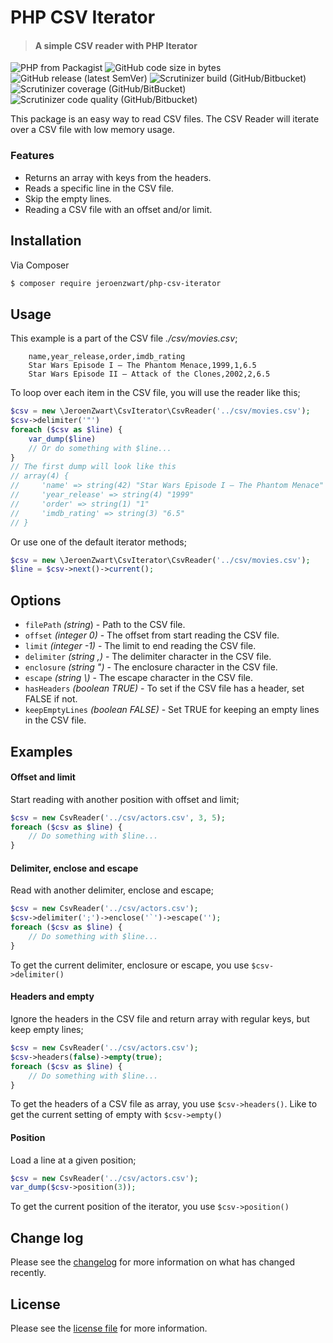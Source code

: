 # PHP CSV Iterator

> #### A simple CSV reader with PHP Iterator

![PHP from Packagist](https://img.shields.io/packagist/php-v/jeroenzwart/php-csv-iterator?style=flat-square)
![GitHub code size in bytes](https://img.shields.io/github/languages/code-size/jeroenzwart/php-csv-iterator?style=flat-square)
![GitHub release (latest SemVer)](https://img.shields.io/github/v/release/jeroenzwart/php-csv-iterator?style=flat-square)
![Scrutinizer build (GitHub/Bitbucket)](https://img.shields.io/scrutinizer/build/g/jeroenzwart/php-csv-iterator?style=flat-square)
![Scrutinizer coverage (GitHub/BitBucket)](https://img.shields.io/scrutinizer/coverage/g/jeroenzwart/php-csv-iterator?style=flat-square)
![Scrutinizer code quality (GitHub/Bitbucket)](https://img.shields.io/scrutinizer/quality/g/jeroenzwart/php-csv-iterator?style=flat-square)

This package is an easy way to read CSV files. The CSV Reader will iterate over a CSV file with low memory usage. 


### Features

- Returns an array with keys from the headers.
- Reads a specific line in the CSV file.
- Skip the empty lines.
- Reading a CSV file with an offset and/or limit.


## Installation

Via Composer
``` bash
$ composer require jeroenzwart/php-csv-iterator
```


## Usage

This example is a part of the CSV file *./csv/movies.csv*;
````text
    name,year_release,order,imdb_rating
    Star Wars Episode I – The Phantom Menace,1999,1,6.5
    Star Wars Episode II – Attack of the Clones,2002,2,6.5 
````

To loop over each item in the CSV file, you will use the reader like this;
``` php
$csv = new \JeroenZwart\CsvIterator\CsvReader('../csv/movies.csv');
$csv->delimiter('"')
foreach ($csv as $line) {
    var_dump($line)
    // Or do something with $line...
}
// The first dump will look like this
// array(4) {
//     'name' => string(42) "Star Wars Episode I – The Phantom Menace"
//     'year_release' => string(4) "1999"
//     'order' => string(1) "1"
//     'imdb_rating' => string(3) "6.5"
// }
```

Or use one of the default iterator methods;
``` php
$csv = new \JeroenZwart\CsvIterator\CsvReader('../csv/movies.csv');
$line = $csv->next()->current();
```


## Options
- `filePath` *(string*) - Path to the CSV file.
- `offset` *(integer 0)* - The offset from start reading the CSV file.
- `limit` *(integer -1)* - The limit to end reading the CSV file.
- `delimiter` *(string ,)* - The delimiter character in the CSV file.
- `enclosure` *(string ")* - The enclosure character in the CSV file.
- `escape` *(string \\)* - The escape character in the CSV file.
- `hasHeaders` *(boolean TRUE)* - To set if the CSV file has a header, set FALSE if not.
- `keepEmptyLines` *(boolean FALSE)* - Set TRUE for keeping an empty lines in the CSV file.


## Examples

#### Offset and limit

Start reading with another position with offset and limit;
``` php
$csv = new CsvReader('../csv/actors.csv', 3, 5);
foreach ($csv as $line) {
    // Do something with $line...
}
```


#### Delimiter, enclose and escape

Read with another delimiter, enclose and escape;
``` php
$csv = new CsvReader('../csv/actors.csv');
$csv->delimiter(';')->enclose('`')->escape('');
foreach ($csv as $line) {
    // Do something with $line...
}
```
To get the current delimiter, enclosure or escape, you use `$csv->delimiter()`


#### Headers and empty

Ignore the headers in the CSV file and return array with regular keys, but keep empty lines;
``` php
$csv = new CsvReader('../csv/actors.csv');
$csv->headers(false)->empty(true);
foreach ($csv as $line) {
    // Do something with $line...
}
```
To get the headers of a CSV file as array, you use `$csv->headers()`. Like to get the current setting of empty with `$csv->empty()`


#### Position

Load a line at a given position;
``` php
$csv = new CsvReader('../csv/actors.csv');
var_dump($csv->position(3));
```
To get the current position of the iterator, you use `$csv->position()`


## Change log

Please see the [changelog](changelog.md) for more information on what has changed recently.


## License

Please see the [license file](LICENSE) for more information.
